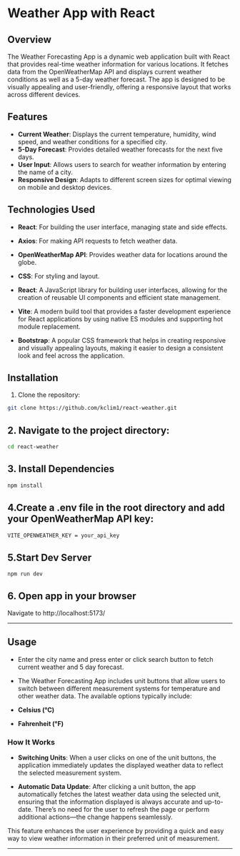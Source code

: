 # Weather App with React 

## Overview

The Weather Forecasting App is a dynamic web application built with React that provides real-time weather information for various locations. It fetches data from the OpenWeatherMap API and displays current weather conditions as well as a 5-day weather forecast. The app is designed to be visually appealing and user-friendly, offering a responsive layout that works across different devices.

## Features

- **Current Weather**: Displays the current temperature, humidity, wind speed, and weather conditions for a specified city.
- **5-Day Forecast**: Provides detailed weather forecasts for the next five days.
- **User Input**: Allows users to search for weather information by entering the name of a city.
- **Responsive Design**: Adapts to different screen sizes for optimal viewing on mobile and desktop devices.

## Technologies Used

- **React**: For building the user interface, managing state and side effects. 

- **Axios**: For making API requests to fetch weather data.

- **OpenWeatherMap API**: Provides weather data for locations around the globe.

- **CSS**: For styling and layout.

- **React**: A JavaScript library for building user interfaces, allowing for the creation of reusable UI components and efficient state management.

- **Vite**: A modern build tool that provides a faster development experience for React applications by using native ES modules and supporting hot module replacement.

- **Bootstrap**: A popular CSS framework that helps in creating responsive and visually appealing layouts, making it easier to design a consistent look and feel across the application.



## Installation

1. Clone the repository:

```bash
git clone https://github.com/kclim1/react-weather.git
```

## 2. Navigate to the project directory:

```bash
cd react-weather
```

## 3. Install Dependencies
```bash
npm install
```
## 4.Create a .env file in the root directory and add your OpenWeatherMap API key:
```bash
VITE_OPENWEATHER_KEY = your_api_key
```
## 5.Start Dev Server
```
npm run dev
```
## 6. Open app in your browser 
Navigate to http://localhost:5173/ 

---

## Usage
- Enter the city name and press enter or click search button to fetch current weather and 5 day forecast. 
- The Weather Forecasting App includes unit buttons that allow users to switch between different measurement systems for temperature and other weather data. The available options typically include:

- **Celsius (°C)**
- **Fahrenheit (°F)**

### How It Works

- **Switching Units**: When a user clicks on one of the unit buttons, the application immediately updates the displayed weather data to reflect the selected measurement system.
  
- **Automatic Data Update**: After clicking a unit button, the app automatically fetches the latest weather data using the selected unit, ensuring that the information displayed is always accurate and up-to-date. There’s no need for the user to refresh the page or perform additional actions—the change happens seamlessly.

This feature enhances the user experience by providing a quick and easy way to view weather information in their preferred unit of measurement.

---




